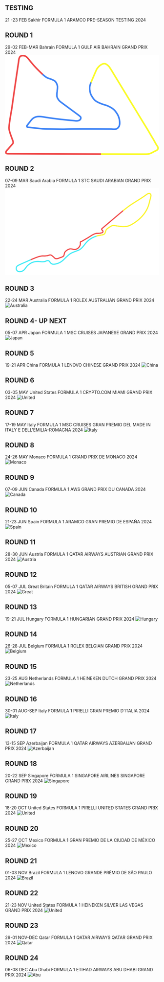 
## TESTING
21 -23 FEB
Sakhir
FORMULA 1 ARAMCO PRE-SEASON TESTING 2024

## ROUND 1
29-02 FEB-MAR
Bahrain
FORMULA 1 GULF AIR BAHRAIN GRAND PRIX 2024
![Bahrain](../F1_2024/01%20-%20bahrain.svg "Bahrain F1 Track SVG")

## ROUND 2
07-09 MAR
Saudi Arabia
FORMULA 1 STC SAUDI ARABIAN GRAND PRIX 2024
![Saudi](02%20-%20Saudi.svg)

## ROUND 3
22-24 MAR
Australia
FORMULA 1 ROLEX AUSTRALIAN GRAND PRIX 2024
![Australia]("03%20-%20australia.svg")

## ROUND 4- UP NEXT
05-07 APR
Japan
FORMULA 1 MSC CRUISES JAPANESE GRAND PRIX 2024
![Japan]("04%20-%20japan.svg")

## ROUND 5
19-21 APR
China
FORMULA 1 LENOVO CHINESE GRAND PRIX 2024
![China]("05%20-%20china.svg")

## ROUND 6
03-05 MAY
United States
FORMULA 1 CRYPTO.COM MIAMI GRAND PRIX 2024
![United]("06%20-%20USA(Miami).svg")

## ROUND 7
17-19 MAY
Italy
FORMULA 1 MSC CRUISES GRAN PREMIO DEL MADE IN ITALY E DELL'EMILIA-ROMAGNA 2024
![Italy]("07%20-%20Italy%20(enzo%20Ferrari).svg")

## ROUND 8
24-26 MAY
Monaco
FORMULA 1 GRAND PRIX DE MONACO 2024
![Monaco]("08%20-%20monaco.svg")

## ROUND 9
07-09 JUN
Canada
FORMULA 1 AWS GRAND PRIX DU CANADA 2024
![Canada]("09%20-%20canada.svg")

## ROUND 10
21-23 JUN
Spain
FORMULA 1 ARAMCO GRAN PREMIO DE ESPAÑA 2024
![Spain]("10%20-%20spain.svg")

## ROUND 11
28-30 JUN
Austria
FORMULA 1 QATAR AIRWAYS AUSTRIAN GRAND PRIX 2024
![Austria]("11%20-%20austria.svg")

## ROUND 12
05-07 JUL
Great Britain
FORMULA 1 QATAR AIRWAYS BRITISH GRAND PRIX 2024
![Great]("12%20-%20greatbritain.svg")

## ROUND 13
19-21 JUL
Hungary
FORMULA 1 HUNGARIAN GRAND PRIX 2024
![Hungary]("13%20-%20hungary.svg")

## ROUND 14
26-28 JUL
Belgium
FORMULA 1 ROLEX BELGIAN GRAND PRIX 2024
![Belgium]("14%20-%20belgium.svg")

## ROUND 15
23-25 AUG
Netherlands
FORMULA 1 HEINEKEN DUTCH GRAND PRIX 2024
![Netherlands]("15%20-%20netherlands.svg")

## ROUND 16
30-01 AUG-SEP
Italy
FORMULA 1 PIRELLI GRAN PREMIO D’ITALIA 2024
![Italy]("16%20-%20italy(monza).svg")

## ROUND 17
13-15 SEP
Azerbaijan
FORMULA 1 QATAR AIRWAYS AZERBAIJAN GRAND PRIX 2024
![Azerbaijan]("17%20-%20azerbaijan.svg")

## ROUND 18
20-22 SEP
Singapore
FORMULA 1 SINGAPORE AIRLINES SINGAPORE GRAND PRIX 2024
![Singapore]("18%20-%20singapore.svg")

## ROUND 19
18-20 OCT
United States
FORMULA 1 PIRELLI UNITED STATES GRAND PRIX 2024
![United]("19%20-%20usa.svg")

## ROUND 20
25-27 OCT
Mexico
FORMULA 1 GRAN PREMIO DE LA CIUDAD DE MÉXICO 2024
![Mexico]("20%20-%20mexico.svg")

## ROUND 21
01-03 NOV
Brazil
FORMULA 1 LENOVO GRANDE PRÊMIO DE SÃO PAULO 2024
![Brazil]("21%20-%20brazil.svg")

## ROUND 22
21-23 NOV
United States
FORMULA 1 HEINEKEN SILVER LAS VEGAS GRAND PRIX 2024
![United]("22%20-%20USA(Las%20Vegas).svg")

## ROUND 23
29-01 NOV-DEC
Qatar
FORMULA 1 QATAR AIRWAYS QATAR GRAND PRIX 2024
![Qatar]("23%20-%20Qatar.svg")

## ROUND 24
06-08 DEC
Abu Dhabi
FORMULA 1 ETIHAD AIRWAYS ABU DHABI GRAND PRIX 2024
![Abu]("00240-%20abudhabi.svg")
